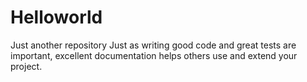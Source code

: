 # Helloworld
Just another repository
Just as writing good code and great tests are important, excellent documentation helps others use and extend your project.
